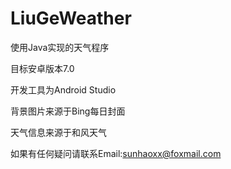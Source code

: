 # LiuGeWeather
使用Java实现的天气程序

目标安卓版本7.0

开发工具为Android Studio

背景图片来源于Bing每日封面

天气信息来源于和风天气

如果有任何疑问请联系Email:sunhaoxx@foxmail.com

